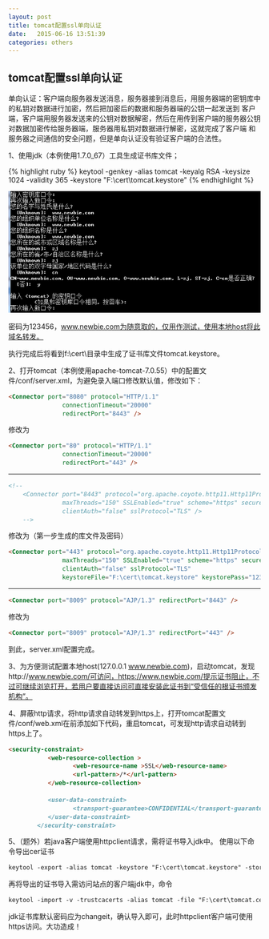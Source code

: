 ```yaml
---
layout: post
title: tomcat配置ssl单向认证
date:   2015-06-16 13:51:39
categories: others
---
```


## tomcat配置ssl单向认证


单向认证：客户端向服务器发送消息，服务器接到消息后，用服务器端的密钥库中的私钥对数据进行加密，然后把加密后的数据和服务器端的公钥一起发送到 客户端，客户端用服务器发送来的公钥对数据解密，然后在用传到客户端的服务器公钥对数据加密传给服务器端，服务器用私钥对数据进行解密，这就完成了客户端 和服务器之间通信的安全问题，但是单向认证没有验证客户端的合法性。 

1、使用jdk（本例使用1.7.0_67）工具生成证书库文件； 

{% highlight ruby %}
keytool -genkey -alias tomcat -keyalg RSA -keysize 1024 -validity 365 -keystore "F:\cert\tomcat.keystore"
{% endhighlight %}

![tomcat配置ssl单向认证](/assets/909f4008-4cac-36c2-b5af-dda49f34b7e1.png)

密码为123456，www.newbie.com为随意取的，仅用作测试，使用本地host将此域名转发。 

执行完成后将看到f:\cert\目录中生成了证书库文件tomcat.keystore。 

2、打开tomcat（本例使用apache-tomcat-7.0.55）中的配置文件/conf/server.xml，为避免录入端口修改默认值，修改如下：
 
```markdown
<Connector port="8080" protocol="HTTP/1.1"
               connectionTimeout="20000"
               redirectPort="8443" />
``` 

修改为 

```markdown
<Connector port="80" protocol="HTTP/1.1"
               connectionTimeout="20000"
               redirectPort="443" />
``` 

----------------------------------- 

```markdown
<!--
    <Connector port="8443" protocol="org.apache.coyote.http11.Http11Protocol"
               maxThreads="150" SSLEnabled="true" scheme="https" secure="true"
               clientAuth="false" sslProtocol="TLS" />
    -->

``` 

修改为（第一步生成的库文件及密码）

```markdown
<Connector port="443" protocol="org.apache.coyote.http11.Http11Protocol"
               maxThreads="150" SSLEnabled="true" scheme="https" secure="true"
               clientAuth="false" sslProtocol="TLS" 
               keystoreFile="F:\cert\tomcat.keystore" keystorePass="123456" />
``` 

----------------------------------- 

```markdown
<Connector port="8009" protocol="AJP/1.3" redirectPort="8443" />

``` 

修改为 

```markdown
<Connector port="8009" protocol="AJP/1.3" redirectPort="443" />

``` 

到此，server.xml配置完成。 

3、为方便测试配置本地host(127.0.0.1 www.newbie.com)，启动tomcat，发现http://www.newbie.com/可访问，https://www.newbie.com/提示证书阻止，不过可继续浏览打开，若用户要直接访问可直接安装此证书到“受信任的根证书颁发机构”。 

4、屏蔽http请求，将http请求自动转发到https上，打开tomcat配置文件/conf/web.xml在</web-app>前添加如下代码，重启tomcat，可发现http请求自动转到https上了。 

```markdown
<security-constraint> 
	       <web-resource-collection > 
	              <web-resource-name >SSL</web-resource-name> 
	              <url-pattern>/*</url-pattern> 
	       </web-resource-collection>
	                             
	       <user-data-constraint> 
	              <transport-guarantee>CONFIDENTIAL</transport-guarantee> 
	       </user-data-constraint> 
		</security-constraint>
``` 

5、（题外）若java客户端使用httpclient请求，需将证书导入jdk中。 
使用以下命令导出cer证书

```markdown
keytool -export -alias tomcat -keystore "F:\cert\tomcat.keystore" -storepass 123456 -rfc -file "F:\cert\tomcat.cer"
``` 

再将导出的证书导入需访问站点的客户端jdk中，命令 

```markdown
keytool -import -v -trustcacerts -alias tomcat -file "F:\cert\tomcat.cer" -keystore "D:\jdk1.7.0_67_x64\jre\lib\security\cacerts"
``` 

jdk证书库默认密码应为changeit，确认导入即可，此时httpclient客户端可使用https访问。大功造成！